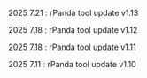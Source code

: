 2025 7.21 : rPanda tool update v1.13

2025 7.18 : rPanda tool update v1.12

2025 7.18 : rPanda tool update v1.11

2025 7.11 : rPanda tool update v1.10
